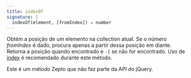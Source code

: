 ```yaml
---
title: indexOf
signature: |
  indexOf(element, [fromIndex]) ⇒ number
---
```


Obtém a posição de um elemento na collection atual. Se o número _fromIndex_
é dado, procura apenas a partir dessa posição em diante. Retorna a posição
quando encontrado e `-1` se não for encontrado. Uso de [index](#index) é
recomendado durante este método.

<p class=compat>
  Este é um método Zepto que não faz parte da API do jQuery.
</p>
